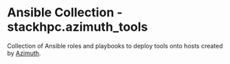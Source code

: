 # Ansible Collection - stackhpc.azimuth_tools

Collection of Ansible roles and playbooks to deploy tools onto hosts created by
[Azimuth](https://github.com/stackhpc/azimuth).
